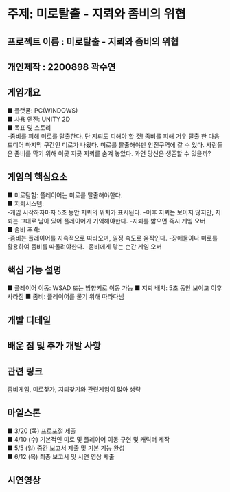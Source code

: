 # 주제: 미로탈출 - 지뢰와 좀비의 위협

## 프로젝트 이름 : 미로탈출 - 지뢰와 좀비의 위협
## 개인제작 : 2200898 곽수연
## 게임개요 <br>
   ■ 플랫폼: PC(WINDOWS) <br>
   ■ 사용 엔진: UNITY 2D <br>
   ■ 목표 및 스토리<br>
   -좀비를 피해 미로를 탈출한다. 단 지뢰도 피해야 할 것! 좀비를 피해 겨우 탈출 한 다음 드디어 마지막 구간인 미로가 나왔다. 미로를 탈출해야만 안전구역에 갈 수 있다.
   사람들은 좀비를 막기 위해 이곳 저곳 지뢰를 숨겨 놓았다. 과연 당신은 생존할 수 있을까?
## 게임의 핵심요소 <br>
   ■ 미로탐험: 플레이어는 미로를 탈출해야한다. <br>
   ■ 지뢰시스템: <br>
   -게임 시작하자마자 5초 동안 지뢰의 위치가 표시된다.
   -이후 지뢰는 보이지 않지만, 지뢰는 그대로 남아 있어 플레이어가 기억해야한다.
   -지뢰를 밟으면 즉시 게임 오버 <br>
   ■ 좀비 추격: <br>
   -좀비는 플레이어를 지속적으로 따라오며, 일정 속도로 움직인다.
   -장애물이나 미로를 활용하여 좀비를 따돌려야한다.
   -좀비에게 닿는 순간 게임 오버   
## 핵심 기능 설명
   ■ 플레이어 이동: WSAD 또는 방향키로 이동 가능
   ■ 지뢰 배치: 5초 동안 보이고 이후 사라짐
   ■ 좀비: 플레이어를 물기 위해 따라다님
## 개발 디테일
## 배운 점 및 추가 개발 사항
## 관련 링크 <br>
   좀비게임, 미로찾가, 지뢰찾기와 관련게임이 많아 생략
## 마일스톤 <br>
  ■ 3/20 (목) 프로포절 제출 <br>
  ■ 4/10 (수) 기본적인 미로 및 플레이어 이동 구현 및 캐릭터 제작 <br>
  ■ 5/5 (일) 중간 보고서 제출 및 기본 기능 완성 <br>
  ■ 6/12 (목) 최종 보고서 및 시연 영상 제출
## 시연영상
